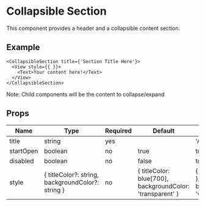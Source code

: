# Collapsible Section

This component provides a header and a collapsible content section.

## Example
```
<CollapsibleSection title={'Section Title Here'}>
  <View style={{ }}>
    <Text>Your content here!</Text>
  </View>
</CollapsibleSection>
```

Note: Child components will be the content to collapse/expand

## Props

| Name      | Type                                              | Required | Default                                                   | Examples                                            |
|-----------|---------------------------------------------------|----------|-----------------------------------------------------------|-----------------------------------------------------|
| title     | string                                            | yes      |                                                           | 'Any Text'                                          |
| startOpen | boolean                                           | no       | true                                                      | true, false                                         |
| disabled  | boolean                                           | no       | false                                                     | true, false                                         |
| style     | { titleColor?: string, backgroundColor?: string } | no       | { titleColor: blue[700], backgroundColor: 'transparent' } | { titleColor: 'red' }, { backgroundColor: 'white' } |
